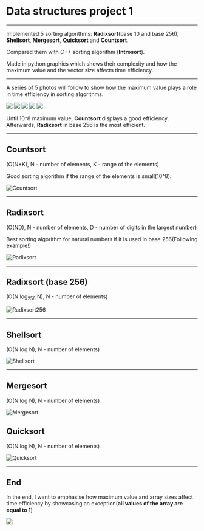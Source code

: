 # Data structures project 1

---

Implemented 5 sorting algorithms: **Radixsort**(base 10 and base 256), **Shellsort**, **Mergesort**, **Quicksort** and **Countsort**.

Compared them with C++ sorting algorithm (**Introsort**).

Made in python graphics which shows their complexity and how the maximum value and the vector size affects time efficiency.

---

A series of 5 photos will follow to show how the maximum value plays a role in time efficiency in sorting algorithms.

![](stats/Sortari0.png)
![](stats/Sortari3.png)
![](stats/Sortari5.png)
![](stats/Sortari6.png)
![](stats/Sortari7.png)

Until 10^8 maximum value, **Countsort** displays a good efficiency. Afterwards, **Radixsort** in base 256 is the most efficient.

---

## Countsort 
(O(N+K), N - number of elements, K - range of the elements)

Good sorting algorithm if the range of the elements is small(10^8).

![Countsort](stats/countsort.png "Countsort")

---

## Radixsort 

(O(ND), N - number of elements, D - number of digits in the largest number)

Best sorting algorithm for natural numbers if it is used in base 256(Following example!)

![Radixsort](stats/radixsort.png "Radixsort")

---

## Radixsort (base 256)

(O(N log<sub>256</sub> N), N - number of elements)

![Radixsort256](stats/radixsort256.png "Radixsort256")

---

## Shellsort

(O(N log N), N - number of elements)

![Shellsort](stats/shellsort.png "Shellsort")

---

## Mergesort

(O(N log N), N - number of elements)

![Mergesort](stats/mergesort.png "Mergesort")

## Quicksort

(O(N log N), N - number of elements)

![Quicksort](stats/quicksort.png "Quicksort")

---

## End

In the end, I want to emphasise how maximum value and array sizes affect time efficiency by showcasing an exception(**all values of the array are equal to 1**)

![](https://github.com/GFA03/sd-sortari/blob/main/stats%20max%20value%20%3D%201/Sortari.png)
